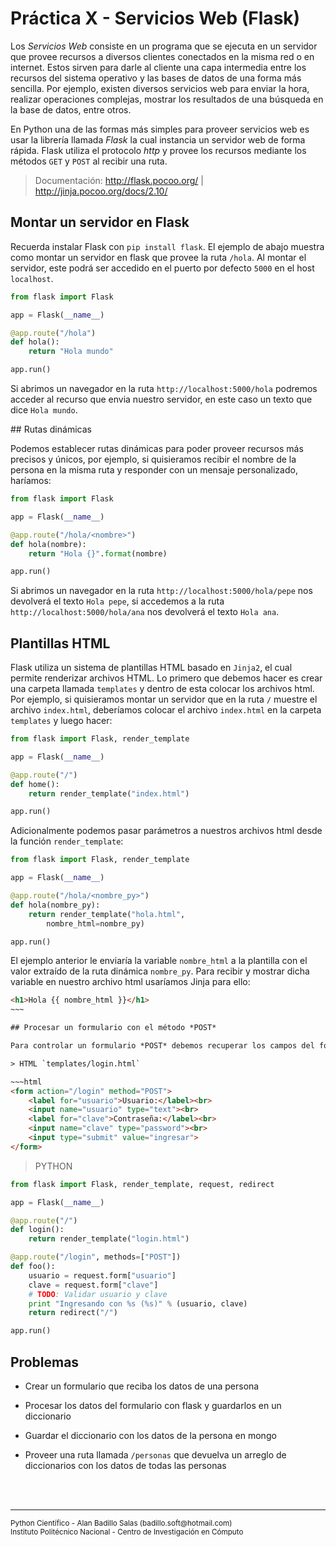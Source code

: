 # Práctica X - Servicios Web (Flask)

Los *Servicios Web* consiste en un programa que se ejecuta en un servidor que provee recursos a diversos clientes conectados en la misma red o en internet. Estos sirven para darle al cliente una capa intermedia entre los recursos del sistema operativo y las bases de datos de una forma más sencilla. Por ejemplo, existen diversos servicios web para enviar la hora, realizar operaciones complejas, mostrar los resultados de una búsqueda en la base de datos, entre otros.

En Python una de las formas más simples para proveer servicios web es usar la librería llamada *Flask* la cual instancia un servidor web de forma rápida. Flask utiliza el protocolo *http* y provee los recursos mediante los métodos `GET` y `POST` al recibir una ruta.

> Documentación: http://flask.pocoo.org/ | http://jinja.pocoo.org/docs/2.10/

## Montar un servidor en Flask

Recuerda instalar Flask con `pip install flask`. El ejemplo de abajo muestra como montar un servidor en flask que provee la ruta `/hola`. Al montar el servidor, este podrá ser accedido en el puerto por defecto `5000` en el host `localhost`.

~~~py
from flask import Flask

app = Flask(__name__)

@app.route("/hola")
def hola():
	return "Hola mundo"

app.run()
~~~

Si abrimos un navegador en la ruta `http://localhost:5000/hola` podremos acceder al recurso que envia nuestro servidor, en este caso un texto que dice `Hola mundo`.

## Rutas dinámicas

Podemos establecer rutas dinámicas para poder proveer recursos más precisos y únicos, por ejemplo, si quisieramos recibir el nombre de la persona en la misma ruta y responder con un mensaje personalizado, haríamos:

~~~py
from flask import Flask

app = Flask(__name__)

@app.route("/hola/<nombre>")
def hola(nombre):
	return "Hola {}".format(nombre)

app.run()
~~~

Si abrimos un navegador en la ruta `http://localhost:5000/hola/pepe` nos devolverá el texto `Hola pepe`, si accedemos a la ruta `http://localhost:5000/hola/ana` nos devolverá el texto `Hola ana`.

## Plantillas HTML

Flask utiliza un sistema de plantillas HTML basado en `Jinja2`, el cual permite renderizar archivos HTML. Lo primero que debemos hacer es crear una carpeta llamada `templates` y dentro de esta colocar los archivos html. Por ejemplo, si quisieramos montar un servidor que en la ruta `/` muestre el archivo `index.html`, deberíamos colocar el archivo `index.html` en la carpeta `templates` y luego hacer:

~~~py
from flask import Flask, render_template

app = Flask(__name__)

@app.route("/")
def home():
	return render_template("index.html")

app.run()
~~~

Adicionalmente podemos pasar parámetros a nuestros archivos html desde la función `render_template`:

~~~py
from flask import Flask, render_template

app = Flask(__name__)

@app.route("/hola/<nombre_py>")
def hola(nombre_py):
	return render_template("hola.html",
		nombre_html=nombre_py)

app.run()
~~~

El ejemplo anterior le enviaría la variable `nombre_html` a la plantilla con el valor extraído de la ruta dinámica `nombre_py`. Para recibir y mostrar dicha variable en nuestro archivo html usaríamos Jinja para ello:

~~~html
<h1>Hola {{ nombre_html }}</h1>
~~~ 

## Procesar un formulario con el método *POST*

Para controlar un formulario *POST* debemos recuperar los campos del formulario, supongamos que tenemos el siguiente html que establece un formulario que se procesa en la ruta `/login`:

> HTML `templates/login.html`

~~~html
<form action="/login" method="POST">
    <label for="usuario">Usuario:</label><br>
    <input name="usuario" type="text"><br>
    <label for="clave">Contraseña:</label><br>
    <input name="clave" type="password"><br>
    <input type="submit" value="ingresar">
</form>
~~~

> PYTHON

~~~py
from flask import Flask, render_template, request, redirect

app = Flask(__name__)

@app.route("/")
def login():
	return render_template("login.html")

@app.route("/login", methods=["POST"])
def foo():
	usuario = request.form["usuario"]
	clave = request.form["clave"]
	# TODO: Validar usuario y clave
	print "Ingresando con %s (%s)" % (usuario, clave)
	return redirect("/")

app.run()
~~~

## Problemas

* Crear un formulario que reciba los datos de una persona

* Procesar los datos del formulario con flask y guardarlos en un diccionario

* Guardar el diccionario con los datos de la persona en mongo

* Proveer una ruta llamada `/personas` que devuelva un arreglo de diccionarios con los datos de todas las personas

<br><br>
<hr>
<small>
Python Científico - Alan Badillo Salas (badillo.soft@hotmail.com)<br>
Instituto Politécnico Nacional - Centro de Investigación en Cómputo
</small>
